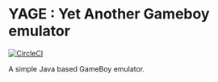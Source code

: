 # YAGE : Yet Another Gameboy emulator

[![CircleCI](https://circleci.com/gh/Faylixe/jgb/tree/master.svg?style=shield)](https://circleci.com/gh/Faylixe/jgb/tree/master)

A simple Java based GameBoy emulator.
